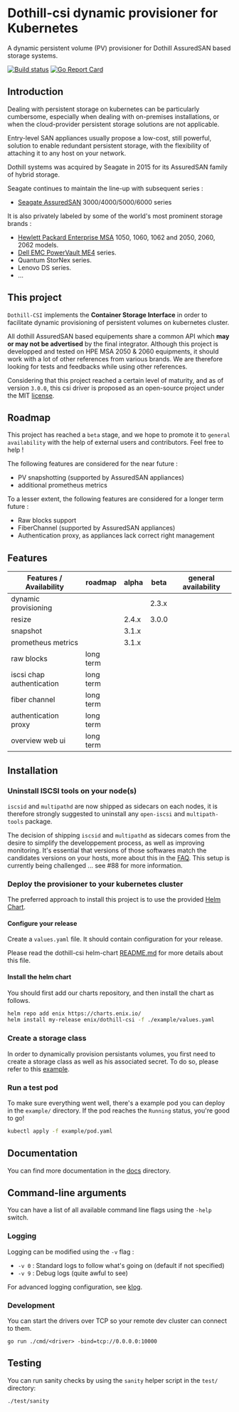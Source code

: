 # Dothill-csi dynamic provisioner for Kubernetes

A dynamic persistent volume (PV) provisioner for Dothill AssuredSAN based storage systems.

[![Build status](https://gitlab.com/enix.io/dothill-csi/badges/main/pipeline.svg)](https://gitlab.com/enix.io/dothill-csi/-/pipelines)
[![Go Report Card](https://goreportcard.com/badge/github.com/enix/dothill-csi)](https://goreportcard.com/report/github.com/enix/dothill-csi)

## Introduction

Dealing with persistent storage on kubernetes can be particularly cumbersome, especially when dealing with on-premises installations, or when the cloud-provider persistent storage solutions are not applicable.

Entry-level SAN appliances usually propose a low-cost, still powerful, solution to enable redundant persistent storage, with the flexibility of attaching it to any host on your network.

Dothill systems was acquired by Seagate in 2015 for its AssuredSAN family of hybrid storage.

Seagate continues to maintain the line-up with subsequent series :
- [Seagate AssuredSAN](https://www.seagate.com/fr/fr/support/dothill-san/assuredsan-pro-5000-series/) 3000/4000/5000/6000 series

It is also privately labeled by some of the world's most prominent storage brands :
- [Hewlett Packard Enterprise MSA](https://www.hpe.com/fr/fr/storage/msa-shared-storage.html) 1050, 1060, 1062 and 2050, 2060, 2062 models.
- [Dell EMC PowerVault ME4](https://www.dell.com/en-us/work/shop/productdetailstxn/powervault-me4-series) series.
- Quantum StorNex series.
- Lenovo DS series.
- ...

## This project

`Dothill-CSI` implements the **Container Storage Interface** in order to facilitate dynamic provisioning of persistent volumes on kubernetes cluster.

All dothill AssuredSAN based equipements share a common API which **may or may not be advertised** by the final integrator.
Although this project is developped and tested on HPE MSA 2050 & 2060 equipments, it should work with a lot of other references from various brands.
We are therefore looking for tests and feedbacks while using other references.

Considering that this project reached a certain level of maturity, and as of version `3.0.0`, this csi driver is proposed as an open-source project under the MIT [license](./LICENSE).

## Roadmap

This project has reached a `beta` stage, and we hope to promote it to `general availability` with the help of external users and contributors. Feel free to help !

The following features are considered for the near future :
- PV snapshotting (supported by AssuredSAN appliances)
- additional prometheus metrics

To a lesser extent, the following features are considered for a longer term future :
- Raw blocks support
- FiberChannel (supported by AssuredSAN appliances)
- Authentication proxy, as appliances lack correct right management

## Features

| Features / Availability   |  roadmap  | alpha | beta  | general availability |
|---------------------------|-----------|-------|-------|----------------------|
| dynamic provisioning      |           |       | 2.3.x |                      |
| resize                    |           | 2.4.x | 3.0.0 |                      |
| snapshot                  |           | 3.1.x |       |                      |
| prometheus metrics        |           | 3.1.x |       |                      |
| raw blocks                | long term |       |       |                      |
| iscsi chap authentication | long term |       |       |                      |
| fiber channel             | long term |       |       |                      |
| authentication proxy      | long term |       |       |                      |
| overview web ui           | long term |       |       |                      |

## Installation

### Uninstall ISCSI tools on your node(s)

`iscsid` and `multipathd` are now shipped as sidecars on each nodes, it is therefore strongly suggested to uninstall any `open-iscsi` and `multipath-tools` package.

The decision of shipping `iscsid` and `multipathd` as sidecars comes from the desire to simplify the developpement process, as well as improving monitoring. It's essential that versions of those softwares match the candidates versions on your hosts, more about this in the [FAQ](./docs/troubleshooting.md#multipathd-segfault-or-a-volume-got-corrupted). This setup is currently being challenged ... see #88 for more information.

### Deploy the provisioner to your kubernetes cluster

The preferred approach to install this project is to use the provided [Helm Chart](https://artifacthub.io/packages/helm/enix/dothill-csi).

#### Configure your release

Create a `values.yaml` file. It should contain configuration for your release.

Please read the dothill-csi helm-chart [README.md](https://github.com/enix/helm-charts/blob/master/charts/dothill-csi/README.md#values) for more details about this file.

#### Install the helm chart

You should first add our charts repository, and then install the chart as follows.

```sh
helm repo add enix https://charts.enix.io/
helm install my-release enix/dothill-csi -f ./example/values.yaml
```

### Create a storage class

In order to dynamically provision persistants volumes, you first need to create a storage class as well as his associated secret. To do so, please refer to this [example](./example/storage-class.yaml).

### Run a test pod

To make sure everything went well, there's a example pod you can deploy in the `example/` directory. If the pod reaches the `Running` status, you're good to go!

```sh
kubectl apply -f example/pod.yaml
```

## Documentation

You can find more documentation in the [docs](./docs) directory.

## Command-line arguments

You can have a list of all available command line flags using the `-help` switch.

### Logging

Logging can be modified using the `-v` flag :

- `-v 0` : Standard logs to follow what's going on (default if not specified)
- `-v 9` : Debug logs (quite awful to see)

For advanced logging configuration, see [klog](https://github.com/kubernetes/klog).

### Development

You can start the drivers over TCP so your remote dev cluster can connect to them.

```
go run ./cmd/<driver> -bind=tcp://0.0.0.0:10000
```

## Testing

You can run sanity checks by using the `sanity` helper script in the `test/` directory:

```
./test/sanity
```
